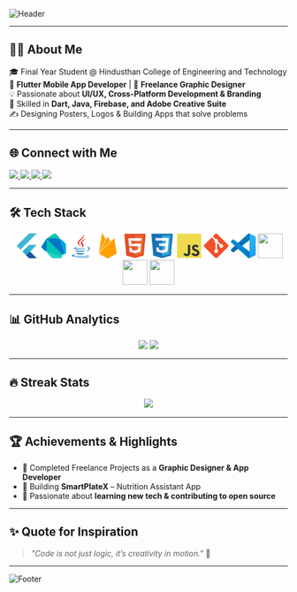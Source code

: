 <!-- Header -->
![Header](https://capsule-render.vercel.app/api?type=waving&color=0:00c6ff,100:0072ff&height=200&section=header&text=Hi%20👋,%20I'm%20Madhupriya%20G&fontSize=38&fontColor=fff&fontAlignY=35&desc=Flutter%20Developer%20|%20UI/UX%20Designer%20|%20Creative%20Thinker&descAlignY=55&descAlign=50)

---

## 👩‍💻 About Me  
🎓 Final Year Student @ Hindusthan College of Engineering and Technology  
📱 **Flutter Mobile App Developer** | 🎨 **Freelance Graphic Designer**  
💡 Passionate about **UI/UX, Cross-Platform Development & Branding**  
🔧 Skilled in **Dart, Java, Firebase, and Adobe Creative Suite**  
✍️ Designing Posters, Logos & Building Apps that solve problems  

---

## 🌐 Connect with Me  
<p align="left">
<a href="https://www.linkedin.com/in/madhu1436?utm_source=share&utm_campaign=share_via&utm_content=profile&utm_medium=android_app" target="_blank">
<img src="https://img.shields.io/badge/LinkedIn-0A66C2?style=for-the-badge&logo=linkedin&logoColor=white"/>
</a>
<a href="mailto:madhu.officialz1436@gmail.com">
<img src="https://img.shields.io/badge/Gmail-D14836?style=for-the-badge&logo=gmail&logoColor=white"/>
</a>
<a href="https://github.com/madhu1436" target="_blank">
<img src="https://img.shields.io/badge/GitHub-181717?style=for-the-badge&logo=github&logoColor=white"/>
</a>
<a href="https://www.figma.com" target="_blank">
<img src="https://img.shields.io/badge/Figma-F24E1E?style=for-the-badge&logo=figma&logoColor=white"/>
</a>
</p>

---

## 🛠️ Tech Stack  
<p align="center">
<img src="https://raw.githubusercontent.com/devicons/devicon/master/icons/flutter/flutter-original.svg" width="45" height="45"/>
<img src="https://raw.githubusercontent.com/devicons/devicon/master/icons/dart/dart-original.svg" width="45" height="45"/>
<img src="https://raw.githubusercontent.com/devicons/devicon/master/icons/java/java-original.svg" width="45" height="45"/>
<img src="https://raw.githubusercontent.com/devicons/devicon/master/icons/firebase/firebase-plain.svg" width="45" height="45"/>
<img src="https://raw.githubusercontent.com/devicons/devicon/master/icons/html5/html5-original.svg" width="45" height="45"/>
<img src="https://raw.githubusercontent.com/devicons/devicon/master/icons/css3/css3-original.svg" width="45" height="45"/>
<img src="https://raw.githubusercontent.com/devicons/devicon/master/icons/javascript/javascript-original.svg" width="45" height="45"/>
<img src="https://raw.githubusercontent.com/devicons/devicon/master/icons/git/git-original.svg" width="45" height="45"/>
<img src="https://raw.githubusercontent.com/devicons/devicon/master/icons/vscode/vscode-original.svg" width="45" height="45"/>
<img src="https://cdn.worldvectorlogo.com/logos/adobe-photoshop-2.svg" width="45" height="45"/>
<img src="https://cdn.worldvectorlogo.com/logos/adobe-illustrator-cc.svg" width="45" height="45"/>
<img src="https://cdn.worldvectorlogo.com/logos/figma-1.svg" width="45" height="45"/>
</p>

---

## 📊 GitHub Analytics  
<p align="center">
<img src="https://github-readme-stats.vercel.app/api?username=madhu1436&show_icons=true&theme=radical" height="160"/>
<img src="https://github-readme-stats.vercel.app/api/top-langs/?username=madhu1436&layout=compact&theme=radical" height="160"/>
</p>

---

## 🔥 Streak Stats  
<p align="center">
<img src="https://github-readme-streak-stats.herokuapp.com?user=madhu1436&theme=radical" height="180"/>
</p>

---

## 🏆 Achievements & Highlights  
- 💼 Completed Freelance Projects as a **Graphic Designer & App Developer**  
- 🚀 Building **SmartPlateX** – Nutrition Assistant App  
- 📌 Passionate about **learning new tech & contributing to open source**  

---

## ✨ Quote for Inspiration  
> *"Code is not just logic, it’s creativity in motion."* 🌟  

---

<!-- Footer -->
![Footer](https://capsule-render.vercel.app/api?type=waving&color=0:0072ff,100:00c6ff&height=120&section=footer)